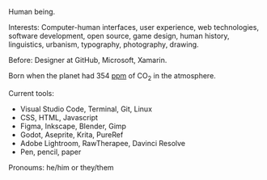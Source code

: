 Human being.

Interests: Computer-human interfaces, user experience, web technologies, software development, open source, game design, human history, linguistics, urbanism, typography, photography, drawing.

Before: Designer at GitHub, Microsoft, Xamarin.

Born when the planet had 354 [ppm](https://www.climate.gov/news-features/understanding-climate/climate-change-atmospheric-carbon-dioxide) of CO<sub>2</sub> in the atmosphere.

Current tools:
- Visual Studio Code, Terminal, Git, Linux
- CSS, HTML, Javascript
- Figma, Inkscape, Blender, Gimp
- Godot, Aseprite, Krita, PureRef
- Adobe Lightroom, RawTherapee, Davinci Resolve
- Pen, pencil, paper

Pronoums:
he/him or they/them
